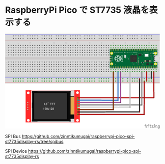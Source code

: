 # RaspberryPi Pico で ST7735 液晶を表示する


![img](./img.png)

SPI Bus
https://github.com/zinntikumugai/raspberrypi-pico-spi-st7735display-rs/tree/spibus

SPI Device
https://github.com/zinntikumugai/raspberrypi-pico-spi-st7735display-rs